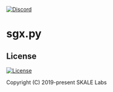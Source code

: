 [![Discord](https://img.shields.io/discord/534485763354787851.svg)](https://discord.gg/vvUtWJB)

# sgx.py

## License

[![License](https://img.shields.io/github/license/skalenetwork/skg.py.svg)](LICENSE)

Copyright (C) 2019-present SKALE Labs